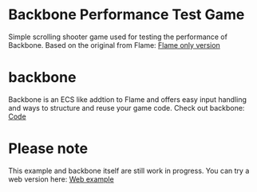 # Backbone Performance Test Game

Simple scrolling shooter game used for testing the performance of Backbone. Based on the original from Flame: [Flame only version](https://github.com/flame-engine/flame/tree/main/examples/games/rogue_shooter)

# backbone
Backbone is an ECS like addtion to Flame and offers easy input handling and ways to structure and reuse your game code. Check out backbone: [Code](https://github.com/sturdykeep/backbone)


# Please note
This example and backbone itself are still work in progress. You can try a web version here: [Web example](https://sturdykeep.github.io/rogue_shooter_backbone/example/)
